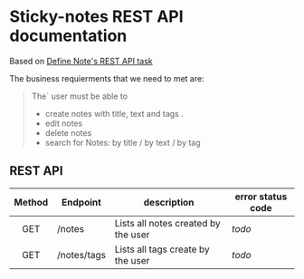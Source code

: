 # Sticky-notes REST API documentation

Based on [Define Note's REST API task](https://github.com/aivaraleksiev/Sticky-notes.com/issues/4)

The business requierments that we need to met are: 

> The` user must be able to
> - create notes with title, text and tags .
> - edit notes
> - delete notes
> - search for Notes: by title / by text / by tag

## REST API

| Method   | Endpoint | description| error status code |
| :------: | ------   | ------     | ------            |
| GET      | /notes   | Lists all notes created by the user |  _todo_ |
| GET      | /notes/tags | Lists all tags create by the user | _todo_ |

